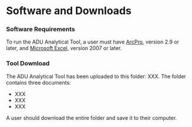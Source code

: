 # Software and Downloads

### Software Requirements

To run the ADU Analytical Tool, a user must have [ArcPro](https://pro.arcgis.com/en/pro-app/2.8/get-started/download-arcgis-pro.htm), version 2.9 or later, and [Microsoft Excel](https://www.microsoft.com/en-us/microsoft-365/excel), version 2007 or later.

### Tool Download

The ADU Analytical Tool has been uploaded to this folder: XXX. The folder contains three documents:

* XXX
* XXX
* XXX

A user should download the entire folder and save it to their computer.
